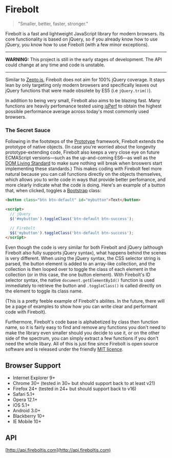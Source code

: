 Firebolt
========

> "Smaller, better, faster, stronger."

Firebolt is a fast and lightweight JavaScript library for modern browsers. Its core functionality is based on jQuery, so if you already know how to use jQuery, you know how to use Firebolt (with a few minor exceptions).

---

**WARNING:** This project is still in the early stages of development. The API could change at any time and code is unstable.

---

Similar to <a href="http://zeptojs.com" target="_blank">Zepto.js</a>, Firebolt does not aim for 100% jQuery coverage. It stays lean by only targeting only modern browsers and specifically leaves out jQuery functions that were made obsolete by ES5 (i.e `jQuery.trim()`).

In addition to being very small, Firebolt also aims to be blazing fast. Many functions are heavily perfomance tested using <a href="http://jsperf.com" target="_blank">jsPerf</a> to obtain the highest possible performance average across today's most commonly used browsers.

### The Secret Sauce

Following in the footsteps of the <a href="http://prototypejs.org/" target="_blank">Prototype</a> framework, Firebolt extends the prototype of native objects. (In case you're worried about the longevity prototype-extending code, Firebolt also keeps a very close eye on future ECMAScript versions&mdash;such as the up-and-coming ES6&mdash;as well as the <a href="http://dom.spec.whatwg.org" target="_blank">DOM Living Standard</a> to make sure nothing will break when broswers start implementing these standards.) This makes coding with Firebolt feel more natural because you can call functions directly on the objects themselves, which allows you to write code in ways that provide better perfomance, and more clearly indicate what the code is doing. Here's an example of a button that, when clicked, toggles a <a href="http://getbootstrap.com" target="_blank">Bootstrap</a> class:

```html
<button class="btn btn-default" id="mybutton">Text</button>

<script>
  // jQuery
  $('#mybutton').toggleClass('btn-default btn-success');

  // Firebolt
  $$('mybutton').toggleClass('btn-default btn-success');
</script>
```

Even though the code is very similar for both Firebolt and jQuery (although Firebolt also fully supports jQuery syntax), what happens behind the scenes is very different. When using the jQuery syntax, the CSS selector string is parsed, the button element is added to an array-like collection, and the collection is then looped over to toggle the class of each element in the collection (or in this case, the one button element). With Firebolt's ID selector syntax, the native `document.getElementById()` function is used immediately to retrieve the button and `.toggleClass()` is called directly on the element to toggle its class name.

(This is a pretty feeble example of Firebolt's abilites. In the future, there will be a page of examples to show how you can write clear and performant code with Firebolt).

Furthermore, Firebolt's code base is alphabetized by class then function name, so it is fairly easy to find and remove any functions you don't need to make the library even smaller should you decide to use it, or on the other side of the spectrum, you can simply extract a few functions if you don't need the whole libary. All of this is just fine since Firebolt is open source software and is released under the friendly [MIT licence](https://github.com/FireboltJS/Firebolt/blob/master/LICENSE.txt).


## Browser Support

* Internet Explorer 9+
* Chrome 30+ (tested in 30+ but should support back to at least v21)
* Firefox 24+ (tested in 24+ but should support back to v16)
* Safari 5.1+
* Opera 12.1+
* iOS 5.1+
* Android 3.0+
* Blackberry 10+
* IE Mobile 10+


## API

[http://api.fireboltjs.com](http://api.fireboltjs.com)
